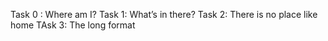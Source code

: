 Task 0 : Where am I?
Task 1: What’s in there?
Task 2: There is no place like home
TAsk 3: The long format
